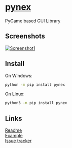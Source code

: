# [pynex](https://github.com/Pixelsuft/pynex/)
PyGame based GUI Library
## Screenshots
[![Screenshot1](https://user-images.githubusercontent.com/68371847/159104352-ae9db05a-81ef-443b-ad7e-cc889e8c1174.png)](https://github.com/Pixelsuft/pynex)
## Install
On Windows:
```sh
python -m pip install pynex
```
On Linux:
```sh
python3 -m pip install pynex
```
## Links
[Readme](https://github.com/Pixelsuft/pynex/blob/main/README.MD) <br />
[Example](https://github.com/Pixelsuft/pynex/blob/main/main.py) <br />
[Issue tracker](https://github.com/Pixelsuft/pynex/issues)
